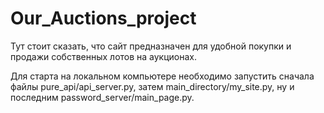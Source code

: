 # Our_Auctions_project
Тут стоит сказать, что сайт предназначен для удобной
покупки и продажи собственных лотов на аукционах.

Для старта на локальном компьютере необходимо запустить сначала
файлы pure_api/api_server.py, затем main_directory/my_site.py, ну
и последним password_server/main_page.py.
